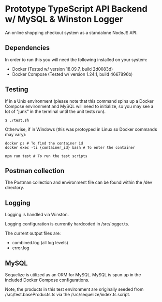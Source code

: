 # Prototype TypeScript API Backend w/ MySQL & Winston Logger

An online shopping checkout system as a standalone NodeJS API.

## Dependencies
In order to run this you will need the following installed on your system:

  - Docker (Tested w/ version 18.09.7, build 2d0083d)
  - Docker Compose (Tested w/ version 1.24.1, build 4667896b)

## Testing

If in a Unix environment (please note that this command spins up a Docker Compose environment and MySQL will need to initialize, so
you may see a lot of "junk" in the terminal until the unit tests run).
```
$ ./test.sh
```

Otherwise, if in Windows (this was protoyped in Linux so Docker commands may vary):
```
docker ps # To find the container id
docker exec -ti {container_id} bash # To enter the container

npm run test # To run the test scripts
```

## Postman collection

The Postman collection and environment file can be found within the <rootDir>/dev directory.

## Logging

Logging is handled via Winston.

Logging configuration is currently hardcoded in /src/logger.ts.

The current output files are:

  - combined.log (all log levels)
  - error.log

## MySQL

Sequelize is utilized as an ORM for MySQL.  MySQL is spun up in the included Docker Compose configurations.

Note, the products in this test environment are originally seeded from <rootDir>/src/test.baseProducts.ts
via the <rootDir>/src/sequelize/index.ts script.